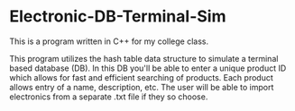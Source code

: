 # Electronic-DB-Terminal-Sim
This is a program written in C++ for my college class.

This program utilizes the hash table data structure to simulate a terminal based database (DB).
In this DB you'll be able to enter a unique product ID which allows for fast and efficient searching of products.
Each product allows entry of a name, description, etc.
The user will be able to import electronics from a separate .txt file if they so choose.
